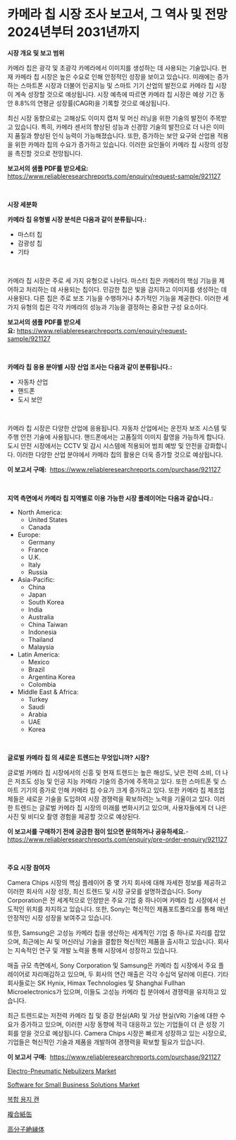 <p><h1>카메라 칩 시장 조사 보고서, 그 역사 및 전망 2024년부터 2031년까지</h1></p><p><strong>시장 개요 및 보고 범위</strong></p>
<p><p>카메라 칩은 광각 및 초광각 카메라에서 이미지를 생성하는 데 사용되는 기술입니다. 현재 카메라 칩 시장은 높은 수요로 인해 안정적인 성장을 보이고 있습니다. 미래에는 증가하는 스마트폰 시장과 더불어 인공지능 및 스마트 기기 산업의 발전으로 카메라 칩 시장이 계속 성장할 것으로 예상됩니다. 시장 예측에 따르면 카메라 칩 시장은 예상 기간 동안 8.8%의 연평균 성장률(CAGR)을 기록할 것으로 예상됩니다.</p><p>최신 시장 동향으로는 고해상도 이미지 캡처 및 머신 러닝을 위한 기술의 발전이 주목받고 있습니다. 특히, 카메라 센서의 향상된 성능과 신경망 기술의 발전으로 더 나은 이미지 품질과 향상된 인식 능력이 가능해졌습니다. 또한, 증가하는 보안 요구와 산업용 적용을 위한 카메라 칩의 수요가 증가하고 있습니다. 이러한 요인들이 카메라 칩 시장의 성장을 촉진할 것으로 전망됩니다.</p></p>
<p><strong>보고서의 샘플 PDF를 받으세요:</strong> <a href="https://www.reliableresearchreports.com/enquiry/request-sample/921127">https://www.reliableresearchreports.com/enquiry/request-sample/921127</a></p>
<p>&nbsp;</p>
<p><strong>시장 세분화</strong></p>
<p><strong>카메라 칩 유형별 시장 분석은 다음과 같이 분류됩니다.:</strong></p>
<p><ul><li>마스터 칩</li><li>감광성 칩</li><li>기타</li></ul></p>
<p>&nbsp;</p>
<p><p>카메라 칩 시장은 주로 세 가지 유형으로 나뉜다. 마스터 칩은 카메라의 핵심 기능을 제어하고 처리하는 데 사용되는 칩이다. 민감한 칩은 빛을 감지하고 이미지를 생성하는 데 사용된다. 다른 칩은 주로 보조 기능을 수행하거나 추가적인 기능을 제공한다. 이러한 세 가지 유형의 칩은 각각 카메라의 성능과 기능을 결정하는 중요한 구성 요소이다.</p></p>
<p><strong>보고서의 샘플 PDF를 받으세요:</strong>&nbsp;<a href="https://www.reliableresearchreports.com/enquiry/request-sample/921127">https://www.reliableresearchreports.com/enquiry/request-sample/921127</a></p>
<p>&nbsp;</p>
<p><strong> 카메라 칩 응용 분야별 시장 산업 조사는 다음과 같이 분류됩니다.:</strong></p>
<p><ul><li>자동차 산업</li><li>핸드폰</li><li>도시 보안</li></ul></p>
<p>&nbsp;</p>
<p><p>카메라 칩 시장은 다양한 산업에 응용됩니다. 자동차 산업에서는 운전자 보조 시스템 및 주행 안전 기술에 사용됩니다. 핸드폰에서는 고품질의 이미지 촬영을 가능하게 합니다. 도시 안전 시장에서는 CCTV 및 감시 시스템에 적용되어 범죄 예방 및 안전을 강화합니다. 이러한 다양한 산업 분야에서 카메라 칩의 활용은 더욱 증가할 것으로 예상됩니다.</p></p>
<p><strong>이 보고서 구매:</strong>&nbsp; <a href="https://www.reliableresearchreports.com/purchase/921127">https://www.reliableresearchreports.com/purchase/921127</a></p>
<p>&nbsp;</p>
<p><strong>지역 측면에서 카메라 칩 지역별로 이용 가능한 시장 플레이어는 다음과 같습니다.:</strong></p>
<p><ul>
    <li>
        North America:
        <ul>
            <li>United States</li>
            <li>Canada</li>
        </ul>
    </li>
    <li>
        Europe:
        <ul>
            <li>Germany</li>
            <li>France</li>
            <li>U.K.</li>
            <li>Italy</li>
            <li>Russia</li>
        </ul>
    </li>
    <li>
        Asia-Pacific:
        <ul>
            <li>China</li>
            <li>Japan</li>
            <li>South Korea</li>
            <li>India</li>
            <li>Australia</li>
            <li>China Taiwan</li>
            <li>Indonesia</li>
            <li>Thailand</li>
            <li>Malaysia</li>
        </ul>
    </li>
    <li>
        Latin America:
        <ul>
            <li>Mexico</li>
            <li>Brazil</li>
            <li>Argentina Korea</li>
            <li>Colombia</li>
        </ul>
    </li>
    <li>
        Middle East & Africa:
        <ul>
            <li>Turkey</li>
            <li>Saudi</li>
            <li>Arabia</li>
            <li>UAE</li>
            <li>Korea</li>
        </ul>
    </li>
    </ul></p>
<p>&nbsp;</p>
<p><strong>글로벌 카메라 칩 의 새로운 트렌드는 무엇입니까? 시장?</strong></p>
<p><p>글로벌 카메라 칩 시장에서의 신흥 및 현재 트렌드는 높은 해상도, 낮은 전력 소비, 더 나은 저조도 성능 및 인공 지능 카메라 기술의 증가에 주목하고 있다. 또한 스마트폰 및 스마트 기기의 증가로 인해 카메라 칩 수요가 크게 증가하고 있다. 또한 카메라 칩 제조업체들은 새로운 기술을 도입하여 시장 경쟁력을 확보하려는 노력을 기울이고 있다. 이러한 트렌드는 글로벌 카메라 칩 시장의 미래를 변화시키고 있으며, 사용자들에게 더 나은 사진 및 비디오 촬영 경험을 제공할 것으로 예상된다.</p></p>
<p><strong>이 보고서를 구매하기 전에 궁금한 점이 있으면 문의하거나 공유하세요.</strong>- <a href="https://www.reliableresearchreports.com/enquiry/pre-order-enquiry/921127">https://www.reliableresearchreports.com/enquiry/pre-order-enquiry/921127</a></p>
<p>&nbsp;</p>
<p><strong>주요 시장 참여자</strong></p>
<p><p>Camera Chips 시장의 핵심 플레이어 중 몇 가지 회사에 대해 자세한 정보를 제공하고 이러한 회사의 시장 성장, 최신 트렌드 및 시장 규모를 설명하겠습니다. Sony Corporation은 전 세계적으로 인정받은 주요 기업 중 하나이며 카메라 칩 시장에서 선도적인 위치를 차지하고 있습니다. 또한, Sony는 혁신적인 제품포트폴리오를 통해 매년 안정적인 시장 성장을 보여주고 있습니다. </p><p>또한, Samsung은 고성능 카메라 칩을 생산하는 세계적인 기업 중 하나로 자리를 잡았으며, 최근에는 AI 및 머신러닝 기술을 결합한 혁신적인 제품을 출시하고 있습니다. 회사는 지속적인 연구 및 개발 노력을 통해 시장에서 성장하고 있습니다.</p><p>매출 규모 측면에서, Sony Corporation 및 Samsung은 카메라 칩 시장에서 주요 플레이어로 자리매김하고 있으며, 두 회사의 연간 매출은 각각 수십억 달러에 이른다. 기타 회사들로는 SK Hynix, Himax Technologies 및 Shanghai Fullhan Microelectronics가 있으며, 이들도 고성능 카메라 칩 분야에서 경쟁력을 유지하고 있습니다.</p><p>최근 트렌드로는 저전력 카메라 칩 및 증강 현실(AR) 및 가상 현실(VR) 기술에 대한 수요가 증가하고 있으며, 이러한 시장 동향에 적극 대응하고 있는 기업들이 더 큰 성장 기회를 얻을 것으로 예상됩니다. Camera Chips 시장은 빠르게 성장하고 있는 시장으로, 기업들은 혁신적인 기술과 제품을 개발하여 경쟁력을 확보할 필요가 있습니다.</p></p>
<p><strong>이 보고서 구매:</strong>&nbsp;&nbsp;<a href="https://www.reliableresearchreports.com/purchase/921127">https://www.reliableresearchreports.com/purchase/921127</a></p>
<p><p><a href="https://github.com/jhcraigie/Market-Research-Report-List-2/blob/main/electro-pneumatic-nebulizers-market.md">Electro-Pneumatic Nebulizers Market</a></p><p><a href="https://issuu.com/reportprime-2/docs/software-for-small-business-solutions-market-size-">Software for Small Business Solutions Market</a></p><p><a href="https://github.com/laholand/Market-Research-Report-List-2/blob/main/7295019182009.md">복합 용지 캔</a></p><p><a href="https://github.com/lababdou/Market-Research-Report-List-2/blob/main/2675117182014.md">複合紙缶</a></p><p><a href="https://github.com/mohamedbakry57/Market-Research-Report-List-2/blob/main/1000532182013.md">高分子絶縁体</a></p></p>
